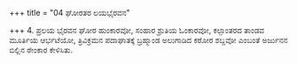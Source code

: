 +++
title = "04 ಘೋರತರ ಲಯಭೈರವನ"

+++
4. ಪ್ರಲಯ ಭೈರವನ ಘೋರ ಹುಂಕಾರವೋ, ಸಂಹಾರ ಶ್ರುತಿಯ ಓಂಕಾರವೋ, ಕಲ್ಪಾಂತರದ ತಾಂಡವ ಮೂರ್ತಿಯ ಆರ್ಭಟೆಯೋ, ತ್ರಿವಿಕ್ರಮನ ಪದಾಘಾತಕ್ಕೆ ಬ್ರಹ್ಮಾಂಡ ಅಲುಗಾಡಿದ ಕಠೋರ ಶಬ್ದವೋ ಎಂಬಂತೆ ಅರ್ಜುನನ ಬಿಲ್ಲಿನ ಠೇಂಕಾರ ಕೇಳಿಸಿತು.